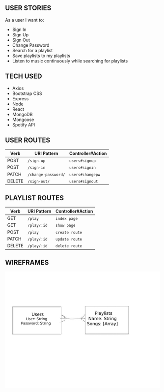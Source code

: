 ## USER STORIES
As a user I want to:
- Sign In
- Sign Up
- Sign Out
- Change Password
- Search for a playlist
- Save playlists to my playlists
- Listen to music continuously while searching for playlists
  
## TECH USED
- Axios
- Bootstrap CSS
- Express
- Node
- React
- MongoDB
- Mongoose
- Spotify API

## USER ROUTES

| Verb   | URI Pattern            | Controller#Action |
|--------|------------------------|-------------------|
| POST   | `/sign-up`             | `users#signup`    |
| POST   | `/sign-in`             | `users#signin`    |
| PATCH  | `/change-password/`    | `users#changepw`  |
| DELETE | `/sign-out/`           | `users#signout`   |

## PLAYLIST ROUTES

| Verb    | URI Pattern           | Controller#Action      |
|---------|-----------------------|------------------------|
| GET     | `/play`               | `index page`           |
| GET     | `/play/:id`           | `show page`            |
| POST    | `/play`               | `create route`         |
| PATCH   | `/play/:id`           | `update route`         |
| DELETE  | `/play/:id`           | `delete route`         |

## WIREFRAMES
![ERD](P4ERD.jpg)
